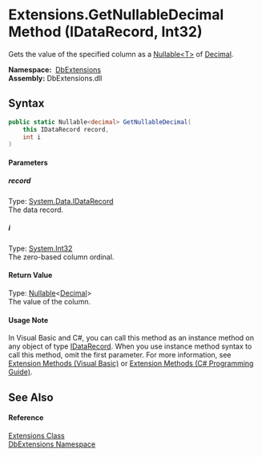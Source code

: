 Extensions.GetNullableDecimal Method (IDataRecord, Int32)
=========================================================
Gets the value of the specified column as a [Nullable&lt;T>][1] of [Decimal][2].

  **Namespace:**  [DbExtensions][3]  
  **Assembly:** DbExtensions.dll

Syntax
------

```csharp
public static Nullable<decimal> GetNullableDecimal(
	this IDataRecord record,
	int i
)
```

#### Parameters

##### *record*
Type: [System.Data.IDataRecord][4]  
The data record.

##### *i*
Type: [System.Int32][5]  
The zero-based column ordinal.

#### Return Value
Type: [Nullable][1]&lt;[Decimal][2]>  
The value of the column.
#### Usage Note
In Visual Basic and C#, you can call this method as an instance method on any object of type [IDataRecord][4]. When you use instance method syntax to call this method, omit the first parameter. For more information, see [Extension Methods (Visual Basic)][6] or [Extension Methods (C# Programming Guide)][7].

See Also
--------

#### Reference
[Extensions Class][8]  
[DbExtensions Namespace][3]  

[1]: https://docs.microsoft.com/dotnet/api/system.nullable-1
[2]: https://docs.microsoft.com/dotnet/api/system.decimal
[3]: ../README.md
[4]: https://docs.microsoft.com/dotnet/api/system.data.idatarecord
[5]: https://docs.microsoft.com/dotnet/api/system.int32
[6]: https://docs.microsoft.com/dotnet/visual-basic/programming-guide/language-features/procedures/extension-methods
[7]: https://docs.microsoft.com/dotnet/csharp/programming-guide/classes-and-structs/extension-methods
[8]: README.md